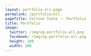 ```yaml
---
layout: portfolio-all-page
permalink: /portfolio/all
pageTitle: Celtson Toote -- Portfolio
title: Portfolio
image:
  twitter: /img/og-portfolio-all.png
  facebook: /img/og-portfolio-all.png
  height: 100
  width: 100
---
```


